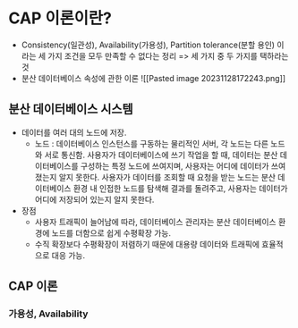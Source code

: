 # CAP 이론이란?
* Consistency(일관성), Availability(가용성), Partition tolerance(분할 용인) 이라는 세 가지 조건을 모두 만족할 수 없다는 정리 => 세 가지 중 두 가지를 택하라는 것
* 분산 데이터베이스 속성에 관한 이론
![[Pasted image 20231128172243.png]]

## 분산 데이터베이스 시스템
* 데이터를 여러 대의 노드에 저장.
	* 노드 : 데이터베이스 인스턴스를 구동하는 물리적인 서버, 각 노드는 다른 노드와 서로 통신함.
	사용자가 데이터베이스에 쓰기 작업을 할 때, 데이터는 분산 데이터베이스를 구성하는 특정 노드에 쓰여지며, 사용자는 어디에 데이터가 쓰여졌는지 알지 못한다.
	사용자가 데이터를 조회할 때 요청을 받는 노드는 분산 데이터베이스 환경 내 인접한 노드를 탐색해 결과를 돌려주고, 사용자는 데이터가 어디에 저장되어 있는지 알지 못한다.
* 장점
	* 사용자 트래픽이 늘어남에 따라, 데이터베이스 관리자는 분산 데이터베이스 환경에 노드를 더함으로 쉽게 수평확장 가능.
	* 수직 확장보다 수평확장이 저렴하기 때문에 대용량 데이터와 트래픽에 효율적으로 대응 가능.

## CAP 이론

### 가용성, Availability


